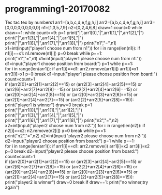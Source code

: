 # programming1-20170082
Tec tac teo by numbers1
arr1=[a,b,c,d,e,f,g,h,i]
arr2=[a,b,c,d,e,f,g,h,i]
arr3=[0,0,0,0,0,0,0,0,0]
n1=[1,3,5,7,9]
n2=[0,2,4,6,8]
draw=1
count=0
while draw==1:
  while count<=9:
     p=1
     print("|",arr1[0],"|",arr1[1],"|",arr1[2],"|")
     print("|",arr1[3],"|",arr1[4],"|",arr1[5],"|")
     print("|",arr1[6],"|",arr1[7],"|",arr1[8],"|")
     print("n1","=",n1)
     x1=int(input("player1 choose num from n1"))
     for i in range(len(n1)):
        if n1[i]==x1:
          n1.remove(n1[i])
          p=0
          break
     while p==1:    
        print("n1","=",n1)
        x1=int(input("player1 please choose num from n1:"))
     d1=input("player1 choose position from board:")
     p=1
     while p==1:    
        for i in range(len(arr1)):
          if arr1[i]==d1:
             arr2.remove(arr1[i])
             arr1[i]=x1
             arr3[i]=x1
             p=0
             break
        d1=input("player1 please choose position from board:")
     count=count+1     
     if ((arr2[0]+arr2[1]+arr2[2]==15) or (arr2[3]+arr2[4]+arr2[5]==15) or (arr2[6]+arr2[7]+arr2[8]==15) or (arr2[2]+arr2[4]+arr2[6]==15) or (arr2[0]+arr2[4]+arr2[8]==15) or (arr2[0]+arr2[3]+arr2[6]==15) or (arr2[1]+arr2[4]+arr2[7]==15) or (arr2[2]+arr2[5]+arr2[8]==15)):
         print("player1 is winner")
         draw=0
         break
     p=1
     print("|",arr1[0],"|",arr1[1],"|",arr1[2],"|")
     print("|",arr1[3],"|",arr1[4],"|",arr1[5],"|")
     print("|",arr1[6],"|",arr1[7],"|",arr1[8],"|")
     print("n2","=",n2)
     x2=int(input("player2 choose num from n2:"))
     for i in range(len(n2)):
        if n2[i]==x2:
          n2.remove(n2[i])
          p=0
          break
     while p==1:    
        print("n2","=",n2)
        x2=int(input("player2 please choose num from n2:"))
     d2=input("player2 choose position from board:")
     p=1
     while p==1:    
        for i in range(len(arr1)):
          if arr1[i]==d1:
             arr2.remove(i)
             arr1[i]=x2
             arr3[i]=x2
             p=0
             break
        d2=input("player2 please choose position from board:") 
     count=count+1    
     if ((arr2[0]+arr2[1]+arr2[2]==15) or (arr2[3]+arr2[4]+arr2[5]==15) or (arr2[6]+arr2[7]+arr2[8]==15) or (arr2[2]+arr2[4]+arr2[6]==15) or (arr2[0]+arr2[4]+arr2[8]==15) or (arr2[0]+arr2[3]+arr2[6]==15) or (arr2[1]+arr2[4]+arr2[7]==15) or (arr2[2]+arr2[5]+arr2[8]==15)):
         print("player2 is winner")
         draw=0
         break
  if draw==1:
     print("no winner,try again")
